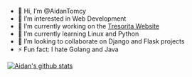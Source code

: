- 👋 Hi, I’m @AidanTomcy
- 👀 I’m interested in Web Development
- 🔭 I’m currently working on the [Tresorita Website](https://github.com/tresorita/tresorita-website)
- 🌱 I’m currently learning Linux and Python
- 👯 I’m looking to collaborate on Django and Flask projects
- ⚡ Fun fact: I hate Golang and Java

[![Aidan's github stats](https://github-readme-stats.vercel.app/api?username=aidantomcy)](https://github.com/aidantomcy/github-readme-stats)

